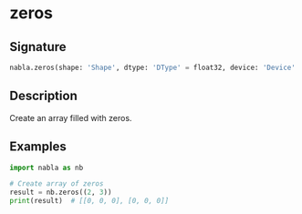 # zeros

## Signature

```python
nabla.zeros(shape: 'Shape', dtype: 'DType' = float32, device: 'Device' = Device(type=cpu,id=0)) -> 'Array'
```

## Description

Create an array filled with zeros.

## Examples

```python
import nabla as nb

# Create array of zeros
result = nb.zeros((2, 3))
print(result)  # [[0, 0, 0], [0, 0, 0]]
```

